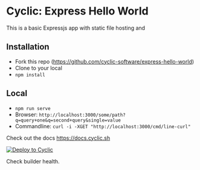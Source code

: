 # Cyclic: Express Hello World

This is a basic Expressjs app with static file hosting and 

## Installation

- Fork this repo (https://github.com/cyclic-software/express-hello-world)
- Clone to your local
- `npm install`

## Local

- `npm run serve`
- Browser: `http://localhost:3000/some/path?q=query+one&q=second+query&single=value`
- Commandline: `curl -i -XGET "http://localhost:3000/cmd/line-curl"`

Check out the docs https://docs.cyclic.sh

[![Deploy to Cyclic](https://deploy.cyclic.app/button.svg)](https://deploy.cyclic.app/)

Check builder health.
